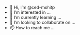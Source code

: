 - 👋 Hi, I’m @ced-mohitp
- 👀 I’m interested in ...
- 🌱 I’m currently learning ...
- 💞️ I’m looking to collaborate on ...
- 📫 How to reach me ...

<!---
ced-mohitp/ced-mohitp is a ✨ special ✨ repository because its `README.md` (this file) appears on your GitHub profile.
You can click the Preview link to take a look at your changes.
--->
